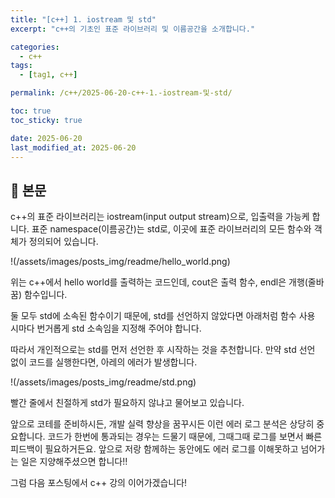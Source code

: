 ```yaml
---
title: "[c++] 1. iostream 및 std"
excerpt: "c++의 기초인 표준 라이브러리 및 이름공간을 소개합니다."

categories:
  - c++
tags:
  - [tag1, c++]

permalink: /c++/2025-06-20-c++-1.-iostream-및-std/

toc: true
toc_sticky: true

date: 2025-06-20
last_modified_at: 2025-06-20
---
```


## 🦥 본문

c++의 표준 라이브러리는 iostream(input output stream)으로, 입출력을 가능케 합니다.
표준 namespace(이름공간)는 std로, 이곳에 표준 라이브러리의 모든 함수와 객체가 정의되어 있습니다.

<script src="https://gist.github.com/redjo99/40edc140b362b1efc1f1f68fd3b507f4.js"></script>

!(/assets/images/posts_img/readme/hello_world.png)

위는 c++에서 hello world를 출력하는 코드인데,
cout은 출력 함수, endl은 개행(줄바꿈) 함수입니다.

둘 모두 std에 소속된 함수이기 때문에,
std를 선언하지 않았다면 아래처럼 함수 사용 시마다 번거롭게 std 소속임을 지정해 주어야 합니다.

<script src="https://gist.github.com/redjo99/f56d4c5a5fd4e973ad3704365e2c7e71.js"></script>

따라서 개인적으로는 std를 먼저 선언한 후 시작하는 것을 추천합니다.
만약 std 선언 없이 코드를 실행한다면, 아레의 에러가 발생합니다.

!(/assets/images/posts_img/readme/std.png)

빨간 줄에서 친절하게 std가 필요하지 않냐고 물어보고 있습니다.

앞으로 코테를 준비하시든, 개발 실력 향상을 꿈꾸시든 이런 에러 로그 분석은 상당히 중요합니다.
코드가 한번에 통과되는 경우는 드물기 때문에, 그때그때 로그를 보면서 빠른 피드백이 필요하거든요.
앞으로 저랑 함께하는 동안에도 에러 로그를 이해못하고 넘어가는 일은 지양해주셨으면 합니다!!

그럼 다음 포스팅에서 c++ 강의 이어가겠습니다!
